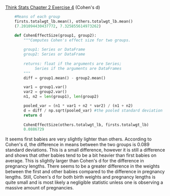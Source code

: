 [Think Stats Chapter 2 Exercise 4](http://greenteapress.com/thinkstats2/html/thinkstats2003.html#toc24) (Cohen's d)

> > 
```python
    #Means of each group 
    firsts.totalwgt_lb.mean(), others.totalwgt_lb.mean()
    (7.201094430437772, 7.325855614973262)

    def CohenEffectSize(group1, group2):
        """Computes Cohen's effect size for two groups.
    
        group1: Series or DataFrame
        group2: Series or DataFrame
    
        returns: float if the arguments are Series;
             Series if the arguments are DataFrames
        """
        diff = group1.mean() - group2.mean()

        var1 = group1.var()
        var2 = group2.var()
        n1, n2 = len(group1), len(group2)

        pooled_var = (n1 * var1 + n2 * var2) / (n1 + n2)
        d = diff / np.sqrt(pooled_var) #the pooled standard deviation 
        return d
    
        CohenEffectSize(others.totalwgt_lb, firsts.totalwgt_lb)
        0.0886729
```
        
    
It seems first babies are very slightly lighter than others. According to Cohen's d, the difference in means between 
the two groups is 0.089 standard deviations. This is a small difference, however it is still a difference and shows 
that other babies tend to be a bit heavier than first babies on average. 
This is slightly larger than Cohen's d for the difference in pregnancy lengths. There seems to be a greater difference 
in the weights between the first and other babies compared to the difference in pregnancy lengths. Still, Cohen's d for 
both birth weights and pregnancy lengths is quite small and is most likely a negligible statistic unless one is observing 
a massive amount of pregnancies. 

